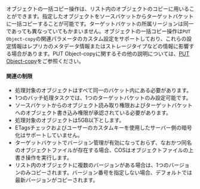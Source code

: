 

オブジェクトの一括コピー操作は、リスト内のオブジェクトのコピーに用いることができます。指定したオブジェクトをソースバケットからターゲットバケットに一括コピーすることが可能です。ターゲットバケットの所属リージョンは同一であっても異なっていてもかまいません。オブジェクトの一括コピー操作は`PUT Object-copy`の関連パラメータのカスタム設定をサポートしており、これらの設定情報はレプリカのメタデータ情報またはストレージタイプなどの情報に影響する場合があります。PUT Object-copyに関するその他の説明については、[PUT Object-copy](https://intl.cloud.tencent.com/document/product/436/10881)をご参照ください。

#### 関連の制限

- 処理対象のオブジェクトはすべて同一のバケット内にある必要があります。
- 1つのバッチ処理タスクでは、1つのターゲットバケットのみ設定可能です。
- ソースバケットからのオブジェクト読み取り権限およびターゲットバケットへのオブジェクト書き込み権限が承認されている必要があります。
- 処理対象のオブジェクトは5GB以下とします。
- ETagsチェックおよびユーザーのカスタムキーを使用したサーバー側の暗号化はサポートしていません。
- ターゲットバケットでバージョン管理が有効になっておらず、なおかつ同名のオブジェクトファイルが存在する場合、COSはオブジェクトファイルの上書き操作を実行します。
- リスト内のオブジェクトに複数のバージョンがある場合は、1つのバージョンのみコピーされます。バージョン番号を指定しない場合、デフォルトでは最新バージョンがコピーされます。


